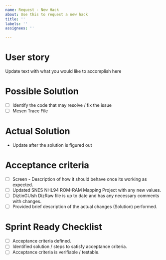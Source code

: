 ```yaml
---
name: Request - New Hack
about: Use this to request a new hack
title: ''
labels: ''
assignees: ''

---
```


# User story
Update text with what you would like to accomplish here

# Possible Solution
- [ ] Identify the code that may resolve / fix the issue
- [ ] Mesen Trace File

# Actual Solution
- Update after the solution is figured out

# Acceptance criteria
- [ ] Screen - Description of how it should behave once its working as expected.
- [ ] Updated SNES NHL94 ROM-RAM Mapping Project with any new values.
- [ ] DiztinGUIsh DizRaw file is up to date and has any necessary comments with changes.
- [ ] Provided brief description of the actual changes (Solution) performed.

# Sprint Ready Checklist 
- [ ] Acceptance criteria defined.
- [ ] Identified solution / steps to satisfy acceptance criteria.
- [ ] Acceptance criteria is verifiable / testable.
